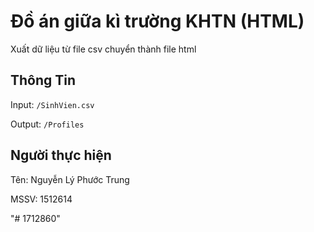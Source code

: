 # Đồ án giữa kì trường KHTN (HTML)
Xuất dữ liệu từ file csv chuyển thành file html

## Thông Tin
Input: `/SinhVien.csv`

Output: `/Profiles`

## Người thực hiện
Tên: Nguyễn Lý Phước Trung

MSSV: 1512614

"# 1712860" 

